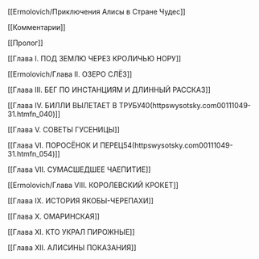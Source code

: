 [[Ermolovich/Приключения Алисы в Стране Чудес]]

[[Комментарии]]

[[Пролог]]

[[Глава I. ПОД ЗЕМЛЮ ЧЕРЕЗ КРОЛИЧЬЮ НОРУ]]

[[Ermolovich/Глава II. ОЗЕРО СЛЁЗ]]

[[Глава III. БЕГ ПО ИНСТАНЦИЯМ И ДЛИННЫЙ РАССКАЗ]]

[[Глава IV. БИЛЛИ ВЫЛЕТАЕТ В ТРУБУ40(httpswysotsky.com00111049-31.htmfn_040)]]

[[Глава V. СОВЕТЫ ГУСЕНИЦЫ]]

[[Глава VI. ПОРОСЁНОК И ПЕРЕЦ54(httpswysotsky.com00111049-31.htmfn_054)]]

[[Глава VII. СУМАСШЕДШЕЕ ЧАЕПИТИЕ]]

[[Ermolovich/Глава VIII. КОРОЛЕВСКИЙ КРОКЕТ]]

[[Глава IX. ИСТОРИЯ ЯКОБЫ-ЧЕРЕПАХИ]]

[[Глава X. ОМАРИНСКАЯ]]

[[Глава XI. КТО УКРАЛ ПИРОЖНЫЕ]]

[[Глава XII. АЛИСИНЫ ПОКАЗАНИЯ]]